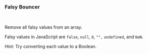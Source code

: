 ### **Falsy Bouncer**

<br>

Remove all falsy values from an array.

Falsy values in JavaScript are `false`, `null`, `0`, `"",` `undefined`, and `NaN`.

Hint: Try converting each value to a Boolean.
